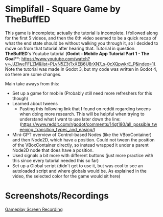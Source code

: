 # Simplifall - Square Game by TheBuffED

This game is incomplete; actually the tutorial is incomplete. I followed along for the first 5 videos, and then the 6th video seemed to be a quick recap of what the end state should be without walking you through it, so I decided to move on from that tutorial after hearing that. Tutorial in question: **TheBuffED**'s Youtube tutorial (**Godot - Mobile App Tutorial Part 1 - The Goal****: https://www.youtube.com/watch?v=JJZlweFFLZM&list=PLvN5Z3tTxXEB6U8rXN7_s-0cXQpwkrE_P&index=1). Note the tutorial was made in Godot 3, but my code was written in Godot 4, so there are some changes. 

Main take aways from this: 
- Set up a game for mobile (Probably still need more refreshers for this though)
- Learned about tweens 
  - Pasting this following link that I found on reddit regarding tweens when doing more research. This will be helpful when trying to understand what I want to use later down the line: (https://www.reddit.com/r/godot/comments/14gt180/all_possible_tweening_transition_types_and_easing/)
- Mini-GPT overview of Control-based Nodes (like the VBoxContainer) and then Node2D, which have a position. Could not tween the position of the VBoxContainer directly, so instead wrapped it under a parent Node2D node that does have a position. 
- Used signals a bit more with different buttons (just more practice with this since every tutorial needed this so far)
- Set up a Global script (didn't get to use it, but was cool to see an autoloaded script and where globals would be. As explained in the video, the selected color for the game would sit here)



# Screenshots/Recordings

[Gameplay Screen Recording](./SquareGame_TheBuffED.mp4)